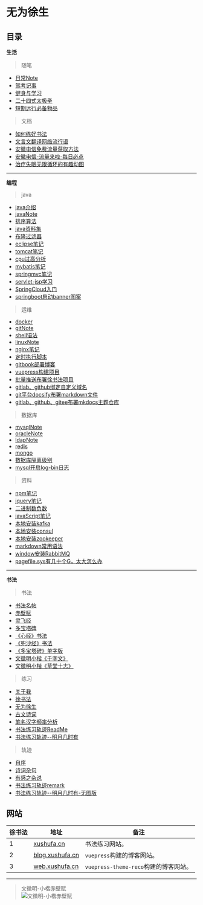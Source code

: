 # 无为徐生

## 目录

**生活**

> 随笔

  - [日常Note]( https://gitcode.net/xu180/document/-/blob/master/article/生活/随笔/日常Note.md )
  - [驾考记事]( https://gitcode.net/xu180/document/-/blob/master/article/生活/随笔/驾考记事.md )
  - [健身与学习]( https://gitcode.net/xu180/document/-/blob/master/article/生活/随笔/健身与学习.md )
  - [二十四式太极拳]( https://gitcode.net/xu180/document/-/blob/master/article/生活/随笔/二十四式太极拳.md )
  - [短期远行必备物品]( https://gitcode.net/xu180/document/-/blob/master/article/生活/随笔/短期远行必备物品.md )

> 文档

  - [如何练好书法]( https://gitcode.net/xu180/document/-/blob/master/article/生活/文档/如何练好书法.md )
  - [文言文翻译网络流行语]( https://gitcode.net/xu180/document/-/blob/master/article/生活/文档/文言文翻译网络流行语.md )
  - [安徽电信免费流量获取方法]( https://gitcode.net/xu180/document/-/blob/master/article/生活/文档/安徽电信免费流量获取方法.md )
  - [安徽电信-流量来啦-每日必点]( https://gitcode.net/xu180/document/-/blob/master/article/生活/文档/安徽电信-流量来啦-每日必点.md )
  - [治疗失眠无限循环的有趣动图]( https://gitcode.net/xu180/document/-/blob/master/article/生活/文档/治疗失眠无限循环的有趣动图.md )
  
---

**编程** 

> java

  - [java介绍]( https://gitlab.com/xuyq123/mynotes/-/blob/master/java/java介绍.md )
  - [javaNote]( https://gitlab.com/xuyq123/mynotes/-/blob/master/java/javaNote.md )
  - [排序算法]( https://gitlab.com/xuyq123/mynotes/-/blob/master/java/排序算法.md )
  - [java资料集]( https://gitlab.com/xuyq123/mynotes/-/blob/master/java/java资料集.md )
  - [布隆过滤器]( https://gitlab.com/xuyq123/mynotes/-/blob/master/java/布隆过滤器.md )
  - [eclipse笔记]( https://gitlab.com/xuyq123/mynotes/-/blob/master/java/eclipse笔记.md )
  - [tomcat笔记]( https://gitlab.com/xuyq123/mynotes/-/blob/master/java/tomcat笔记.md )
  - [cpu过高分析]( https://gitlab.com/xuyq123/mynotes/-/blob/master/java/cpu过高分析.md )
  - [mybatis笔记]( https://gitlab.com/xuyq123/mynotes/-/blob/master/java/mybatis笔记.md )
  - [springmvc笔记]( https://gitlab.com/xuyq123/mynotes/-/blob/master/java/springmvc笔记.md )
  - [servlet-jsp学习]( https://gitlab.com/xuyq123/mynotes/-/blob/master/java/servlet-jsp学习.md )
  - [SpringCloud入门]( https://gitlab.com/xuyq123/mynotes/-/blob/master/java/SpringCloud入门.md )
  - [springboot启动banner图案]( https://gitlab.com/xuyq123/mynotes/-/blob/master/java/springboot启动banner图案.md )
  
> 运维

  - [docker]( https://gitlab.com/xuyq123/mynotes/-/blob/master/运维/docker.md )
  - [gitNote]( https://gitlab.com/xuyq123/mynotes/-/blob/master/运维/gitNote.md )
  - [shell语法]( https://gitlab.com/xuyq123/mynotes/-/blob/master/运维/shell语法.md )
  - [linuxNote]( https://gitlab.com/xuyq123/mynotes/-/blob/master/运维/linuxNote-x.md )
  - [nginx笔记]( https://gitlab.com/xuyq123/mynotes/-/blob/master/运维/nginx笔记.md )
  - [定时执行脚本]( https://gitlab.com/xuyq123/mynotes/-/blob/master/运维/定时执行脚本.md )
  - [gitbook部署博客]( https://gitlab.com/xuyq123/mynotes/-/blob/master/运维/gitbook部署博客.md )
  - [vuepress构建项目]( https://gitlab.com/xuyq123/mynotes/-/blob/master/运维/vuepress构建项目.md )
  - [批量推送布署徐书法项目]( https://gitlab.com/xuyq123/mynotes/-/blob/master/运维/批量推送布署徐书法项目.md )
  - [gitlab、github绑定自定义域名]( https://gitlab.com/xuyq123/mynotes/-/blob/master/运维/gitlab、github绑定自定义域名.md )
  - [git平台docsify布署markdown文件]( https://gitlab.com/xuyq123/mynotes/-/blob/master/运维/git平台docsify布署markdown文件.md )
  - [gitlab、github、gitee布署mkdocs主题仓库]( https://gitlab.com/xuyq123/mynotes/-/blob/master/运维/gitlab、github、gitee布署mkdocs主题仓库.md )
  
> 数据库

  - [mysqlNote]( https://gitlab.com/xuyq123/mynotes/-/blob/master/数据库/mysqlNote.md )
  - [oracleNote]( https://gitlab.com/xuyq123/mynotes/-/blob/master/数据库/oracleNote.md )
  - [ldapNote]( https://gitlab.com/xuyq123/mynotes/-/blob/master/数据库/ldapNote.md )
  - [redis]( https://gitlab.com/xuyq123/mynotes/-/blob/master/数据库/redis.md )
  - [mongo]( https://gitlab.com/xuyq123/mynotes/-/blob/master/数据库/mongo.md )
  - [数据库隔离级别]( https://gitlab.com/xuyq123/mynotes/-/blob/master/数据库/数据库隔离级别.md )
  - [mysql开启log-bin日志]( https://gitlab.com/xuyq123/mynotes/-/blob/master/数据库/mysql开启log-bin日志.md ) 
  
> 资料

  - [npm笔记]( https://gitlab.com/xuyq123/mynotes/-/blob/master/资料/npm笔记.md )
  - [jquery笔记]( https://gitlab.com/xuyq123/mynotes/-/blob/master/资料/jquery笔记.md )
  - [二进制数负数]( https://gitlab.com/xuyq123/mynotes/-/blob/master/资料/二进制数负数.md )
  - [javaScript笔记]( https://gitlab.com/xuyq123/mynotes/-/blob/master/资料/javaScript笔记.md )
  - [本地安装kafka]( https://gitlab.com/xuyq123/mynotes/-/blob/master/资料/本地安装kafka.md )
  - [本地安装consul]( https://gitlab.com/xuyq123/mynotes/-/blob/master/资料/本地安装consul.md )
  - [本地安装zookeeper]( https://gitlab.com/xuyq123/mynotes/-/blob/master/资料/本地安装zookeeper.md )
  - [markdown常用语法]( https://gitlab.com/xuyq123/mynotes/-/blob/master/资料/markdown常用语法.md )
  - [window安装RabbitMQ]( https://gitlab.com/xuyq123/mynotes/-/blob/master/资料/window安装RabbitMQ.md )
  - [pagefile.sys有几十个G，太大怎么办]( https://gitlab.com/xuyq123/mynotes/-/blob/master/资料/pagefile.sys有几十个G，太大怎么办.md )

---

**书法**

> 书法

  - [书法名帖]( https://gitcode.net/xu180/document/-/blob/master/article/calligraphy_artwork/书法名帖.md ) 
  - [赤壁赋]( https://gitcode.net/xu180/document/-/blob/master/article/calligraphy_artwork/赤壁赋.md )
  - [灵飞经]( https://gitcode.net/xu180/document/-/blob/master/article/calligraphy_artwork/灵飞经.md )
  - [多宝塔碑]( https://gitcode.net/xu180/document/-/blob/master/article/calligraphy_artwork/多宝塔碑.md )
  - [《心经》书法]( https://gitcode.net/xu180/document/-/blob/master/article/calligraphy_artwork/《心经》书法.md )
  - [《兜沙经》书法]( https://gitcode.net/xu180/document/-/blob/master/article/calligraphy_artwork/《兜沙经》书法.md ) 
  - [《多宝塔碑》单字版]( https://gitcode.net/xu180/document/-/blob/master/article/calligraphy_artwork/《多宝塔碑》单字版.md ) 
  - [文徵明小楷《千字文》]( https://gitcode.net/xu180/document/-/blob/master/article/calligraphy_artwork/文徵明小楷《千字文》.md )
  - [文徵明小楷《草堂十志》]( https://gitcode.net/xu180/document/-/blob/master/article/calligraphy_artwork/文徵明小楷《草堂十志》.md )
  
> 练习

  - [关于我]( https://github.com/scott180/calligraphy/blob/master/关于我.md ) 
  - [徐书法]( https://github.com/scott180/calligraphy/blob/master/徐书法.md ) 
  - [无为徐生]( https://github.com/scott180/calligraphy/blob/master/无为徐生.md )
  - [古文诗词]( https://github.com/scott180/calligraphy/blob/master/古文诗词.md ) 
  - [笔名汉字频率分析]( https://github.com/scott180/calligraphy/blob/master/笔名汉字频率分析.md )
  - [书法练习轨迹ReadMe]( https://github.com/scott180/calligraphy/blob/master/README.md )
  - [书法练习轨迹--明月几时有]( https://github.com/scott180/calligraphy/blob/master/书法练习轨迹--明月几时有.md )
  
> 轨迹

  - [自序]( https://gitlab.com/xuyq123/calligraphy/-/blob/master/书法字帖/轨迹/自序.md ) 
  - [诗词杂句]( https://gitlab.com/xuyq123/calligraphy/-/blob/master/书法字帖/轨迹/诗词杂句.md ) 
  - [有感之杂说]( https://gitlab.com/xuyq123/calligraphy/-/blob/master/书法字帖/轨迹/有感之杂说.md )
  - [书法练习轨迹remark]( https://gitlab.com/xuyq123/calligraphy/-/blob/master/书法字帖/轨迹/书法练习轨迹remark.md )
  - [书法练习轨迹--明月几时有-无图版]( https://gitlab.com/xuyq123/calligraphy/-/blob/master/书法字帖/轨迹/书法练习轨迹--明月几时有-无图版.md )

  
## 网站

| 徐书法 | 地址        |  备注          |
| -----  | ----------- |  ------------- |
| 1      | [xushufa.cn]( https://xushufa.cn )            | 书法练习网站。 |
| 2      | [blog.xushufa.cn]( https://blog.xushufa.cn )  | `vuepress`构建的博客网站。 |
| 3      | [web.xushufa.cn]( https://web.xushufa.cn )    | `vuepress-theme-reco`构建的博客网站。|

---
	
> 文徵明-小楷赤壁赋 <br/>
![文徵明-小楷赤壁赋]( https://md.xushufa.cn/gitimg/document/imgs/shufa/文徵明-小楷赤壁赋.jpg )


